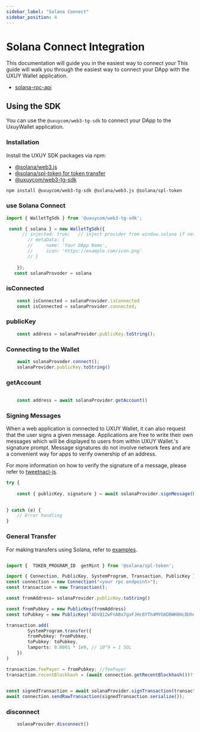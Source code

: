 ```yaml
---
sidebar_label: "Solana Connect"
sidebar_position: 4
---
```

# Solana Connect Integration

This documentation will guide you in the easiest way to connect your This guide will walk you through the easiest way to connect your DApp with the UXUY Wallet application.

  - [solana-rpc-api](http://cw.hubwiz.com/card/c/solana-rpc-api/1/1/42/)

## Using the SDK
You can use the `@uxuycom/web3-tg-sdk` to connect your DApp to the UxuyWallet application.


### Installation
Install the UXUY SDK  packages via npm:

- [@solana/web3.js](https://www.npmjs.com/package/@solana/web3.js)
- [@solana/spl-token for token transfer](https://www.npmjs.com/package/@solana/spl-token)
- [@uxuycom/web3-tg-sdk](https://www.npmjs.com/package/@uxuycom/web3-tg-sdk)

```bash
npm install @uxuycom/web3-tg-sdk @solana/web3.js @solana/spl-token
```
### use Solana Connect

```ts
import { WalletTgSdk } from '@uxuycom/web3-tg-sdk';

 const { solana } = new WalletTgSdk({
      // injected: true;   // inject provider from window.solana if not      provided
        // metaData: {
        //     name: 'Your DApp Name',
        //     icon: 'https://example.com/icon.png'
        // }
  
    });
   const solanaProvoder = solana
```


### isConnected

```ts
    const isConnected = solanaProvider.isConnected 
    const isConnected = solanaProvider.connected;
```

### publicKey

```ts
    const address = solanaProvider.publicKey.toString();
```


### Connecting to the Wallet

```ts
    await solanaProvoder.connect();
    solanaProvider.publicKey.toString()
```

### getAccount
```ts
 
    const address = await solanaProvider.getAccount()
```



###  Signing Messages

When a web application is connected to UXUY Wallet, it can also request that the user signs a given message. Applications are free to write their own messages which will be displayed to users from within UXUY Wallet.'s signature prompt. Message signatures do not involve network fees and are a convenient way for apps to verify ownership of an address.

  For more information on how to verify the signature of a message, please refer to [tweetnacl-js](https://github.com/dchest/tweetnacl-js/blob/master/README.md#naclsigndetachedverifymessage-signature-publickey).

```ts
try {
    
    const { publicKey, signature } = await solanaProvider.signMessage(Buffer.from("0x1232131").toString("hex"));

    
} catch (e) {
    // Error handling
}

```

### General Transfer

For making transfers using Solana, refer to [examples](https://github.com/solana-labs/solana-program-library/tree/master/token/js/examples).

```ts

import {  TOKEN_PROGRAM_ID  getMint } from '@solana/spl-token';

import { Connection, PublicKey, SystemProgram, Transaction, PublicKey } from '@solana/web3.js';
const connection = new Connection("<your rpc endpoint>");
const transaction = new Transaction();

const fromAddress= solanaProvider.publicKey.toString()

const fromPubkey = new PublicKey(fromAddress)
const toPubkey = new PublicKey("ADVQ12wFnABx7gxFJHc6YTh4MYG6DBWH8HcDUhoaQkQq");

transaction.add(
        SystemProgram.transfer({
        fromPubkey: fromPubkey,
        toPubkey: toPubkey,
        lamports: 0.0001 * 1e9, // 10^9 = 1 SOL
    })
)

transaction.feePayer = fromPubkey; //feePayer 
transaction.recentBlockhash = (await connection.getRecentBlockhash())?.blockhash; // 最新的交易hash

     
const signedTransaction = await solanaProvider.signTransaction(transaction)
await connection.sendRawTransaction(signedTransaction.serialize());

```



### disconnect

```ts
    solanaProvider.disconnect()
```